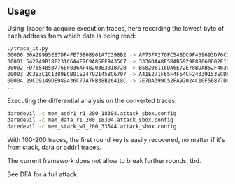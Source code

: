 Usage
-----

Using Tracer to acquire execution traces, here recording the lowest byte of each address from which data is being read:

```bash
./trace_it.py
00000 30A29995E87DF4FE75B0B901A7C398B2 -> AF75FA270FC54BDC9F439693D76C120B
00001 542249B18F231C6A4F7C9A85FE9435C7 -> 3336DAA8E5BAB5929F8B068602E116DA
00002 FD7554B5B776EF036AF4B203B3B1B72B -> B58206116DA6E72E78BDAB52F46358DB
00003 2C3B3C1C1380ECB01E247921458C6707 -> A41E271F65F4F54CF24339153ECD8A8C
00004 29CD9149DE989436C77A7FB38B26418C -> 7E7DA399C52FA92024C10F56877D6F40
...
```

Executing the differential analysis on the converted traces:

```bash
daredevil -c mem_addr1_r1_200_18304.attack_sbox.config
daredevil -c mem_data_r1_200_18304.attack_sbox.config
daredevil -c mem_stack_w1_200_33544.attack_sbox.config
```

With 100-200 traces, the first round key is easily recovered, no matter if
it's from stack, data or addr1 traces.

The current framework does not allow to break further rounds, tbd. 

See DFA for a full attack.
